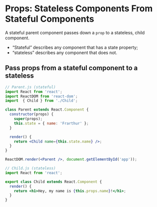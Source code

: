 # Props: Stateless Components From Stateful Components

A stateful parent component passes down a `prop` to a stateless, child component.

- “Stateful” describes any component that has a state property;
- “stateless” describes any component that does not.

## Pass props from a stateful component to a stateless

```jsx
// Parent.js (stateful)
import React from 'react';
import ReactDOM from 'react-dom';
import  { Child } from './Child';

class Parent extends React.Component {
  constructor(props) {
    super(props);
    this.state = { name: 'Frarthur' };
  }

  render() {
    return <Child name={this.state.name} />;
  }
}

ReactDOM.render(<Parent />, document.getElementById('app'));
```

```jsx
// Child.js (stateless)
import React from 'react';

export class Child extends React.Component {
  render() {
    return <h1>Hey, my name is {this.props.name}!</h1>;
  }
}
```
